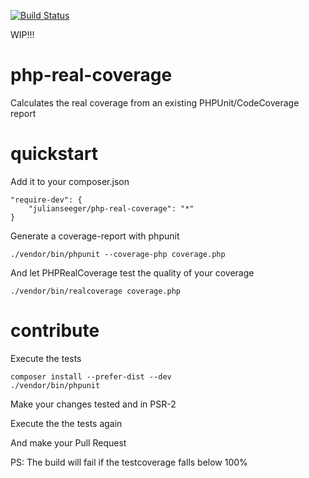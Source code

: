 [![Build Status](https://travis-ci.org/julianseeger/php-real-coverage.png?branch=master)](https://travis-ci.org/julianseeger/php-real-coverage)

WIP!!!

php-real-coverage
=================

Calculates the real coverage from an existing PHPUnit/CodeCoverage report

quickstart
==========

Add it to your composer.json
```
"require-dev": {
    "julianseeger/php-real-coverage": "*"
}
```
Generate a coverage-report with phpunit
```
./vendor/bin/phpunit --coverage-php coverage.php
```
And let PHPRealCoverage test the quality of your coverage
```
./vendor/bin/realcoverage coverage.php
```

contribute
==========

Execute the tests
```
composer install --prefer-dist --dev
./vendor/bin/phpunit
```

Make your changes tested and in PSR-2

Execute the the tests again

And make your Pull Request

PS: The build will fail if the testcoverage falls below 100%
